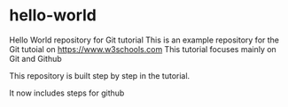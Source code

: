  # hello-world
Hello World repository for Git tutorial
This is an example repository for the Git tutoial on https://www.w3schools.com
This tutorial focuses mainly on Git and Github

This repository is built step by step in the tutorial. 

It now includes steps for github
